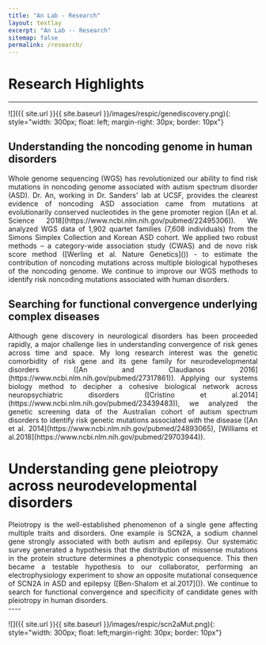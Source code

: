 ```yaml
---
title: "An Lab - Research"
layout: textlay
excerpt: "An Lab -- Research"
sitemap: false
permalink: /research/
---
```


# Research Highlights

---

![]({{ site.url }}{{ site.baseurl }}/images/respic/genediscovery.png){: style="width: 300px; float: left; margin-right: 30px; border: 10px"}

## Understanding the noncoding genome in human disorders
<div style="text-align: justify">
Whole genome sequencing (WGS) has revolutionized our ability to find risk mutations in noncoding genome associated with autism spectrum disorder (ASD). Dr. An, working in Dr. Sanders' lab at UCSF, provides the clearest evidence of noncoding ASD association came from mutations at evolutionarily conserved nucleotides in the gene promoter region ([An et al. Science 2018](https://www.ncbi.nlm.nih.gov/pubmed/22495306)). We analyzed WGS data of 1,902 quartet families (7,608 individuals) from the Simons Simplex Collection and Korean ASD cohort. We applied two robust methods – a category-wide association study (CWAS) and de novo risk score method ([Werling et al. Nature Genetics]()) - to estimate the contribution of noncoding mutations across multiple biological hypotheses of the noncoding genome. We continue to improve our WGS methods to identify risk noncoding mutations associated with human disorders.
</div>

## Searching for functional convergence underlying complex diseases
<div style="text-align: justify">
Although gene discovery in neurological disorders has been proceeded rapidly, a major challenge lies in understanding convergence of risk genes across time and space. My long research interest was the genetic comorbidity of risk gene and its gene family for neurodevelopmental disorders ([An and Claudianos 2016](https://www.ncbi.nlm.nih.gov/pubmed/27317861)). Applying our systems biology method to decipher a cohesive biological network across neuropsychiatric disorders ([Cristino et al.2014](https://www.ncbi.nlm.nih.gov/pubmed/23439483)), we analyzed the genetic screening data of the Australian cohort of autism spectrum disorders to identify risk genetic mutations associated with the disease ([An et al. 2014](https://www.ncbi.nlm.nih.gov/pubmed/24893065), [Williams et al.2018](https://www.ncbi.nlm.nih.gov/pubmed/29703944)).
</div>

# Understanding gene pleiotropy across neurodevelopmental disorders
<div style="text-align: justify">
Pleiotropy is the well-established phenomenon of a single gene affecting multiple traits and disorders. One example is SCN2A, a sodium channel gene strongly associated with both autism and epilepsy. Our systematic survey generated a hypothesis that the distribution of missense mutations in the protein structure determines a phenotypic consequence. This then became a testable hypothesis to our collaborator, performing an electrophysiology experiment to show an opposite mutational consequence of SCN2A in ASD and epilepsy ([Ben-Shalom et al.2017]()). We continue to search for functional convergence and specificity of candidate genes with pleiotropy in human disorders. 

</div>
----


![]({{ site.url }}{{ site.baseurl }}/images/respic/scn2aMut.png){: style="width: 300px; float: left;margin-right: 30px; border: 10px"}
